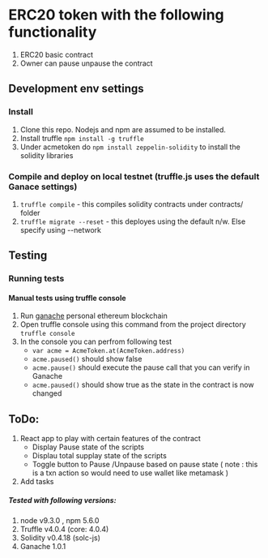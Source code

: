 # ERC20 token with the following functionality

1. ERC20 basic contract
2. Owner can pause unpause the contract


## Development env settings
### Install
1. Clone this repo. Nodejs and npm are assumed to be installed.
2. Install truffle `npm install -g truffle`
2. Under acmetoken do `npm install zeppelin-solidity` to install the solidity libraries

### Compile and deploy on local testnet  (truffle.js uses the default Ganace settings)
1. `truffle compile`    - this compiles solidity contracts under contracts/ folder  
2. `truffle migrate --reset`    - this deployes using the default n/w. Else specify using --network <name>

## Testing

### Running tests

#### Manual tests using truffle console
1. Run [ganache](http://truffleframework.com/ganache/) personal ethereum blockchain
2. Open truffle console using this command from the project directory
     `truffle console`
3. In the console you can perfrom following test  
   - `var acme = AcmeToken.at(AcmeToken.address)`
   - `acme.paused()`  should show false
   - `acme.pause()`   should execute the pause call that you can verify in Ganache
   - `acme.paused()`  should show true as the state in the contract is now changed

## ToDo:
1. React app to play with certain features of the contract
   - Display Pause state of the scripts
   - Displau total supplay state of the scripts
   - Toggle button to Pause /Unpause based on pause state ( note : this is a txn action so would need to use wallet like metamask )
2. Add tasks  

##### Tested with following versions:
1. node v9.3.0 , npm 5.6.0
2. Truffle v4.0.4 (core: 4.0.4)
3. Solidity v0.4.18 (solc-js)
4. Ganache 1.0.1
